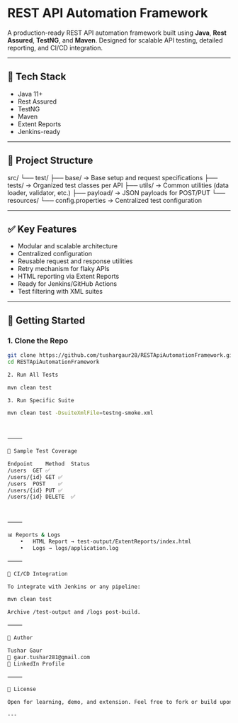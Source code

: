 # REST API Automation Framework

A production-ready REST API automation framework built using **Java**, **Rest Assured**, **TestNG**, and **Maven**. Designed for scalable API testing, detailed reporting, and CI/CD integration.

---

## 🔧 Tech Stack

- Java 11+
- Rest Assured
- TestNG
- Maven
- Extent Reports
- Jenkins-ready

---

## 📁 Project Structure

src/
└── test/
├── base/             → Base setup and request specifications
├── tests/            → Organized test classes per API
├── utils/            → Common utilities (data loader, validator, etc.)
├── payload/          → JSON payloads for POST/PUT
└── resources/
└── config.properties  → Centralized test configuration

---

## ✅ Key Features

- Modular and scalable architecture
- Centralized configuration
- Reusable request and response utilities
- Retry mechanism for flaky APIs
- HTML reporting via Extent Reports
- Ready for Jenkins/GitHub Actions
- Test filtering with XML suites

---

## 🚀 Getting Started

### 1. Clone the Repo
```bash
git clone https://github.com/tushargaur28/RESTApiAutomationFramework.git
cd RESTApiAutomationFramework

2. Run All Tests

mvn clean test

3. Run Specific Suite

mvn clean test -DsuiteXmlFile=testng-smoke.xml



⸻

🧪 Sample Test Coverage

Endpoint	Method	Status
/users	GET	✅
/users/{id}	GET	✅
/users	POST	✅
/users/{id}	PUT	✅
/users/{id}	DELETE	✅



⸻

📊 Reports & Logs
	•	HTML Report → test-output/ExtentReports/index.html
	•	Logs → logs/application.log

⸻

🔄 CI/CD Integration

To integrate with Jenkins or any pipeline:

mvn clean test

Archive /test-output and /logs post-build.

⸻

👤 Author

Tushar Gaur
📧 gaur.tushar281@gmail.com
🔗 LinkedIn Profile

⸻

📄 License

Open for learning, demo, and extension. Feel free to fork or build upon it with credits.

---
